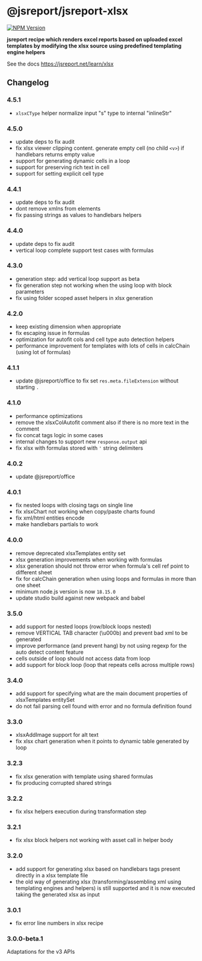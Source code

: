 # @jsreport/jsreport-xlsx
[![NPM Version](http://img.shields.io/npm/v/@jsreport/jsreport-xlsx.svg?style=flat-square)](https://npmjs.com/package/@jsreport/jsreport-xlsx)

**jsreport recipe which renders excel reports based on uploaded excel templates by modifying the xlsx source using predefined templating engine helpers**

See the docs https://jsreport.net/learn/xlsx

## Changelog

### 4.5.1

- `xlsxCType` helper normalize input "s" type to internal "inlineStr"

### 4.5.0

- update deps to fix audit
- fix xlsx viewer clipping content. generate empty cell (no child `<v>`) if handlebars returns empty value
- support for generating dynamic cells in a loop
- support for preserving rich text in cell
- support for setting explicit cell type

### 4.4.1

- update deps to fix audit
- dont remove xmlns from elements
- fix passing strings as values to handlebars helpers

### 4.4.0

- update deps to fix audit
- vertical loop complete support test cases with formulas

### 4.3.0

- generation step: add vertical loop support as beta
- fix generation step not working when the using loop with block parameters
- fix using folder scoped asset helpers in xlsx generation

### 4.2.0

- keep existing dimension when appropriate
- fix escaping issue in formulas
- optimization for autofit cols and cell type auto detection helpers
- performance improvement for templates with lots of cells in calcChain (using lot of formulas)

### 4.1.1

- update @jsreport/office to fix set `res.meta.fileExtension` without starting `.`

### 4.1.0

- performance optimizations
- remove the xlsxColAutofit comment also if there is no more text in the comment
- fix concat tags logic in some cases
- internal changes to support new `response.output` api
- fix xlsx with formulas stored with `'` string delimiters

### 4.0.2

- update @jsreport/office

### 4.0.1

- fix nested loops with closing tags on single line
- fix xlsxChart not working when copy/paste charts found
- fix xml/html entities encode
- make handlebars partials to work

### 4.0.0

- remove deprecated xlsxTemplates entity set
- xlsx generation improvements when working with formulas
- xlsx generation should not throw error when formula's cell ref point to different sheet
- fix for calcChain generation when using loops and formulas in more than one sheet
- minimum node.js version is now `18.15.0`
- update studio build against new webpack and babel

### 3.5.0

- add support for nested loops (row/block loops nested)
- remove VERTICAL TAB character (\u000b) and prevent bad xml to be generated
- improve performance (and prevent hang) by not using regexp for the auto detect content feature
- cells outside of loop should not access data from loop
- add support for block loop (loop that repeats cells across multiple rows)

### 3.4.0

- add support for specifying what are the main document properties of xlsxTemplates entitySet
- do not fail parsing cell found with error and no formula definition found

### 3.3.0

- xlsxAddImage support for alt text
- fix xlsx chart generation when it points to dynamic table generated by loop

### 3.2.3

- fix xlsx generation with template using shared formulas
- fix producing corrupted shared strings

### 3.2.2

- fix xlsx helpers execution during transformation step

### 3.2.1

- fix xlsx block helpers not working with asset call in helper body

### 3.2.0

- add support for generating xlsx based on handlebars tags present directly in a xlsx template file
- the old way of generating xlsx (transforming/assembling xml using templating engines and helpers) is still supported and it is now executed taking the generated xlsx as input

### 3.0.1

- fix error line numbers in xlsx recipe

### 3.0.0-beta.1

Adaptations for the v3 APIs
